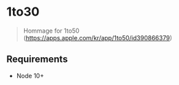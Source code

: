 # 1to30

> Hommage for 1to50 (https://apps.apple.com/kr/app/1to50/id390866379)

## Requirements

* Node 10+
